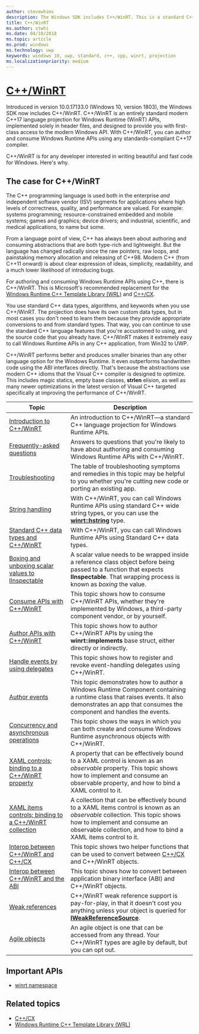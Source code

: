 ```yaml
---
author: stevewhims
description: The Windows SDK includes C++/WinRT. This is a standard C++ language projection for Windows Runtime APIs, implemented solely in header files, and designed to provide you with first-class access to the modern Windows API. With C++/WinRT, you can author and consume Windows Runtime APIs using any standards-compliant C++ compiler.
title: C++/WinRT
ms.author: stwhi
ms.date: 04/10/2018
ms.topic: article
ms.prod: windows
ms.technology: uwp
keywords: windows 10, uwp, standard, c++, cpp, winrt, projection
ms.localizationpriority: medium
---
```


# [C++/WinRT](/windows/uwp/cpp-and-winrt-apis/intro-to-using-cpp-with-winrt.md)
Introduced in version 10.0.17133.0 (Windows 10, version 1803), the Windows SDK now includes C++/WinRT. C++/WinRT is an entirely standard modern C++17 language projection for Windows Runtime (WinRT) APIs, implemented solely in header files, and designed to provide you with first-class access to the modern Windows API. With C++/WinRT, you can author and consume Windows Runtime APIs using any standards-compliant C++17 compiler.

C++/WinRT is for any developer interested in writing beautiful and fast code for Windows. Here's why.

## The case for C++/WinRT
The C++ programming language is used both in the enterprise *and* independent software vendor (ISV) segments for applications where high levels of correctness, quality, and performance are valued. For example: systems programming; resource-constrained embedded and mobile systems; games and graphics; device drivers; and industrial, scientific, and medical applications, to name but some.

From a language point of view, C++ has always been about authoring and consuming abstractions that are both type-rich and lightweight. But the language has changed radically since the raw pointers, raw loops, and painstaking memory allocation and releasing of C++98. Modern C++ (from C++11 onward) is about clear expression of ideas, simplicity, readability, and a much lower likelihood of introducing bugs.

For authoring and consuming Windows Runtime APIs using C++, there is C++/WinRT. This is Microsoft's recommended replacement for the [Windows Runtime C++ Template Library (WRL)](/cpp/windows/windows-runtime-cpp-template-library-wrl?branch=live) and [C++/CX](/cpp/cppcx/visual-c-language-reference-c-cx?branch=live).

You use standard C++ data types, algorithms, and keywords when you use C++/WinRT. The projection does have its own custom data types, but in most cases you don't need to learn them because they provide appropriate conversions to and from standard types. That way, you can continue to use the standard C++ language features that you're accustomed to using, and the source code that you already have. C++/WinRT makes it extremely easy to call Windows Runtime APIs in any C++ application, from Win32 to UWP.

C++/WinRT performs better and produces smaller binaries than any other language option for the Windows Runtime. It even outperforms handwritten code using the ABI interfaces directly. That's because the abstractions use modern C++ idioms that the Visual C++ compiler is designed to optimize. This includes magic statics, empty base classes, **strlen** elision, as well as many newer optimizations in the latest version of Visual C++ targeted specifically at improving the performance of C++/WinRT.

| Topic | Description |
| - | - |
| [Introduction to C++/WinRT](intro-to-using-cpp-with-winrt.md) | An introduction to C++/WinRT&mdash;a standard C++ language projection for Windows Runtime APIs. |
| [Frequently-asked questions](faq.md) | Answers to questions that you're likely to have about authoring and consuming Windows Runtime APIs with C++/WinRT. |
| [Troubleshooting](troubleshooting.md) | The table of troubleshooting symptoms and remedies in this topic may be helpful to you whether you're cutting new code or porting an existing app. |
| [String handling](strings.md) | With C++/WinRT, you can call Windows Runtime APIs using standard C++ wide string types, or you can use the [**winrt::hstring**](/uwp/cpp-ref-for-winrt/hstring) type. |
| [Standard C++ data types and C++/WinRT](std-cpp-data-types.md) | With C++/WinRT, you can call Windows Runtime APIs using Standard C++ data types. |
| [Boxing and unboxing scalar values to IInspectable](boxing.md) | A scalar value needs to be wrapped inside a reference class object before being passed to a function that expects **IInspectable**. That wrapping process is known as *boxing* the value. |
| [Consume APIs with C++/WinRT](consume-apis.md) | This topic shows how to consume C++/WinRT APIs, whether they're implemented by Windows, a third-party component vendor, or by yourself. |
| [Author APIs with C++/WinRT](author-apis.md) | This topic shows how to author C++/WinRT APIs by using the **winrt::implements** base struct, either directly or indirectly. |
| [Handle events by using delegates](handle-events.md) | This topic shows how to register and revoke event-handling delegates using C++/WinRT. |
| [Author events](author-events.md) | This topic demonstrates how to author a Windows Runtime Component containing a runtime class that raises events. It also demonstrates an app that consumes the component and handles the events. |
| [Concurrency and asynchronous operations](concurrency.md) | This topic shows the ways in which you can both create and consume Windows Runtime asynchronous objects with C++/WinRT. |
| [XAML controls; binding to a C++/WinRT property](binding-property.md) | A property that can be effectively bound to a XAML control is known as an *observable* property. This topic shows how to implement and consume an observable property, and how to bind a XAML control to it. |
| [XAML items controls; binding to a C++/WinRT collection](binding-collection.md) | A collection that can be effectively bound to a XAML items control is known as an *observable* collection. This topic shows how to implement and consume an observable collection, and how to bind a XAML items control to it. |
| [Interop between C++/WinRT and C++/CX](interop-winrt-cx.md) | This topic shows two helper functions that can be used to convert between [C++/CX](/cpp/cppcx/visual-c-language-reference-c-cx?branch=live) and C++/WinRT objects. |
| [Interop between C++/WinRT and the ABI](interop-winrt-abi.md) | This topic shows how to convert between application binary interface (ABI) and C++/WinRT objects. |
| [Weak references](weak-references.md) | C++/WinRT weak reference support is pay-for-play, in that it doesn't cost you anything unless your object is queried for [**IWeakReferenceSource**](https://msdn.microsoft.com/library/br224609). |
| [Agile objects](agile-objects.md) | An agile object is one that can be accessed from any thread. Your C++/WinRT types are agile by default, but you can opt out. |

## Important APIs
* [winrt namespace](/uwp/cpp-ref-for-winrt/winrt)

## Related topics
* [C++/CX](/cpp/cppcx/visual-c-language-reference-c-cx)
* [Windows Runtime C++ Template Library (WRL)](/cpp/windows/windows-runtime-cpp-template-library-wrl)
